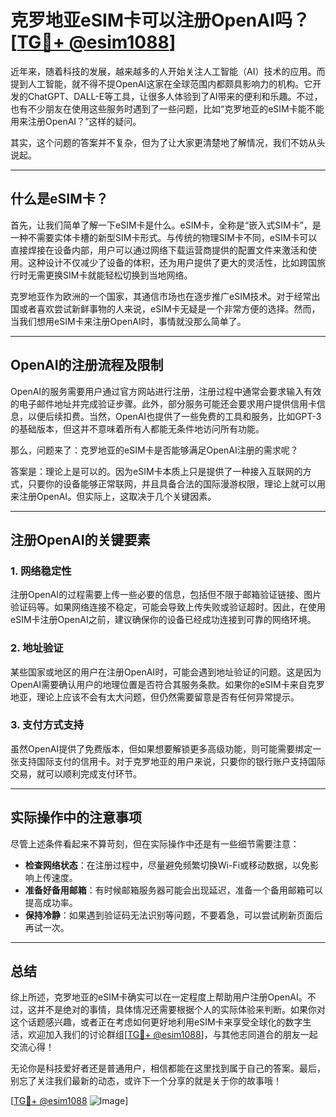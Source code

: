 # 克罗地亚eSIM卡可以注册OpenAI吗？[[TG💪+ @esim1088](https://t.me/s/esim1088)]

近年来，随着科技的发展，越来越多的人开始关注人工智能（AI）技术的应用。而提到人工智能，就不得不提OpenAI这家在全球范围内都颇具影响力的机构。它开发的ChatGPT、DALL-E等工具，让很多人体验到了AI带来的便利和乐趣。不过，也有不少朋友在使用这些服务时遇到了一些问题，比如“克罗地亚的eSIM卡能不能用来注册OpenAI？”这样的疑问。

其实，这个问题的答案并不复杂，但为了让大家更清楚地了解情况，我们不妨从头说起。

---

## 什么是eSIM卡？

首先，让我们简单了解一下eSIM卡是什么。eSIM卡，全称是“嵌入式SIM卡”，是一种不需要实体卡槽的新型SIM卡形式。与传统的物理SIM卡不同，eSIM卡可以直接焊接在设备内部，用户可以通过网络下载运营商提供的配置文件来激活和使用。这种设计不仅减少了设备的体积，还为用户提供了更大的灵活性，比如跨国旅行时无需更换SIM卡就能轻松切换到当地网络。

克罗地亚作为欧洲的一个国家，其通信市场也在逐步推广eSIM技术。对于经常出国或者喜欢尝试新鲜事物的人来说，eSIM卡无疑是一个非常方便的选择。然而，当我们想用eSIM卡来注册OpenAI时，事情就没那么简单了。

---

## OpenAI的注册流程及限制

OpenAI的服务需要用户通过官方网站进行注册，注册过程中通常会要求输入有效的电子邮件地址并完成验证步骤。此外，部分服务可能还会要求用户提供信用卡信息，以便后续扣费。当然，OpenAI也提供了一些免费的工具和服务，比如GPT-3的基础版本，但这并不意味着所有人都能无条件地访问所有功能。

那么，问题来了：克罗地亚的eSIM卡是否能够满足OpenAI注册的需求呢？

答案是：理论上是可以的。因为eSIM卡本质上只是提供了一种接入互联网的方式，只要你的设备能够正常联网，并且具备合法的国际漫游权限，理论上就可以用来注册OpenAI。但实际上，这取决于几个关键因素。

---

## 注册OpenAI的关键要素

### 1. 网络稳定性
注册OpenAI的过程需要上传一些必要的信息，包括但不限于邮箱验证链接、图片验证码等。如果网络连接不稳定，可能会导致上传失败或验证超时。因此，在使用eSIM卡注册OpenAI之前，建议确保你的设备已经成功连接到可靠的网络环境。

### 2. 地址验证
某些国家或地区的用户在注册OpenAI时，可能会遇到地址验证的问题。这是因为OpenAI需要确认用户的地理位置是否符合其服务条款。如果你的eSIM卡来自克罗地亚，理论上应该不会有太大问题，但仍然需要留意是否有任何异常提示。

### 3. 支付方式支持
虽然OpenAI提供了免费版本，但如果想要解锁更多高级功能，则可能需要绑定一张支持国际支付的信用卡。对于克罗地亚的用户来说，只要你的银行账户支持国际交易，就可以顺利完成支付环节。

---

## 实际操作中的注意事项

尽管上述条件看起来不算苛刻，但在实际操作中还是有一些细节需要注意：

- **检查网络状态**：在注册过程中，尽量避免频繁切换Wi-Fi或移动数据，以免影响上传速度。
- **准备好备用邮箱**：有时候邮箱服务器可能会出现延迟，准备一个备用邮箱可以提高成功率。
- **保持冷静**：如果遇到验证码无法识别等问题，不要着急，可以尝试刷新页面后再试一次。

---

## 总结

综上所述，克罗地亚的eSIM卡确实可以在一定程度上帮助用户注册OpenAI。不过，这并不是绝对的事情，具体情况还需要根据个人的实际体验来判断。如果你对这个话题感兴趣，或者正在考虑如何更好地利用eSIM卡来享受全球化的数字生活，欢迎加入我们的讨论群组[[TG💪+ @esim1088](https://t.me/s/esim1088)]，与其他志同道合的朋友一起交流心得！

无论你是科技爱好者还是普通用户，相信都能在这里找到属于自己的答案。最后，别忘了关注我们最新的动态，或许下一个分享的就是关于你的故事哦！

[[TG💪+ @esim1088](https://t.me/s/esim1088) ![Image](https://i.postimg.cc/4NQfJmqS/Snipaste-2025-05-13-00-14-12.png)]